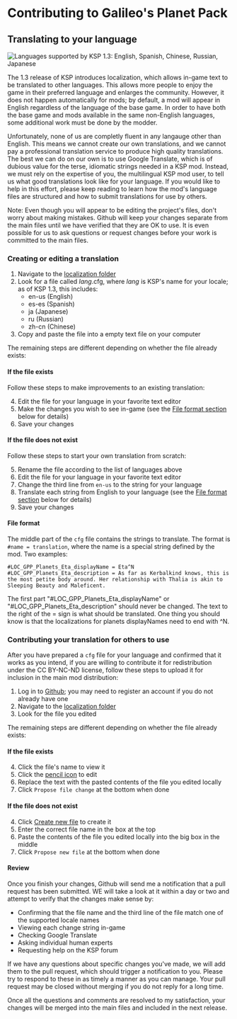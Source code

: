 # Contributing to Galileo's Planet Pack

## Translating to your language

![Languages supported by KSP 1.3: English, Spanish, Chinese, Russian, Japanese](https://i.imgur.com/DbCCJWK.png)

The 1.3 release of KSP introduces localization, which allows in-game text to be translated to other languages. This allows more people to enjoy the game in their preferred language and enlarges the community. However, it does not happen automatically for mods; by default, a mod will appear in English regardless of the language of the base game. In order to have both the base game and mods available in the same non-English languages, some additional work must be done by the modder.

Unfortunately, none of us are completly fluent in any langauge other than English. This means we cannot create our own translations, and we cannot pay a professional translation service to produce high quality translations. The best we can do on our own is to use Google Translate, which is of dubious value for the terse, idiomatic strings needed in a KSP mod. Instead, we must rely on the expertise of you, the multilingual KSP mod user, to tell us what good translations look like for your language. If you would like to help in this effort, please keep reading to learn how the mod's language files are structured and how to submit translations for use by others.

Note: Even though you will appear to be editing the project's files, don't worry about making mistakes. Github will keep your changes separate from the main files until we have verified that they are OK to use. It is even possible for us to ask questions or request changes before your work is committed to the main files.

### Creating or editing a translation

1. Navigate to the [localization folder](https://github.com/Galileo88/Galileos-Planet-Pack/tree/master/GameData/GPP/GPP_localization)
2. Look for a file called *lang*.cfg, where *lang* is KSP's name for your locale; as of KSP 1.3, this includes:
    - en-us (English)
    - es-es (Spanish)
    - ja (Japanese)
    - ru (Russian)
    - zh-cn (Chinese)
3. Copy and paste the file into a empty text file on your computer

The remaining steps are different depending on whether the file already exists:

####  If the file exists

Follow these steps to make improvements to an existing translation:

4. Edit the file for your language in your favorite text editor
5. Make the changes you wish to see in-game (see the [File format section](#file-format) below for details)
6. Save your changes

#### If the file does not exist

Follow these steps to start your own translation from scratch:

5. Rename the file according to the list of languages above
6. Edit the file for your language in your favorite text editor
7. Change the third line from `en-us` to the string for your language
8. Translate each string from English to your language (see the [File format section](#file-format) below for details)
9. Save your changes

#### File format

The middle part of the `cfg` file contains the strings to translate. The format is `#name = translation`, where the name is a special string defined by the mod. Two examples:

    #LOC_GPP_Planets_Eta_displayName = Eta^N
    #LOC_GPP_Planets_Eta_description = As far as Kerbalkind knows, this is the most petite body around. Her relationship with Thalia is akin to Sleeping Beauty and Maleficent.
    
The first part "#LOC_GPP_Planets_Eta_displayName" or "#LOC_GPP_Planets_Eta_description" should never be changed. The text to the right of the = sign is what should be translated. One thing you should know is that the localizations for planets displayNames need to end with ^N.

### Contributing your translation for others to use

After you have prepared a `cfg` file for your language and confirmed that it works as you intend, if you are willing to contribute it for redistribution under the CC BY-NC-ND  license, follow these steps to upload it for inclusion in the main mod distribution:

1. Log in to [Github](https://github.com); you may need to register an account if you do not already have one
2. Navigate to the [localization folder](https://github.com/Galileo88/Galileos-Planet-Pack/tree/master/GameData/GPP/GPP_localization)
3. Look for the file you edited

The remaining steps are different depending on whether the file already exists:

#### If the file exists

4. Click the file's name to view it
5. Click the [pencil icon](https://help.github.com/assets/images/help/repository/edit-file-edit-button.png) to edit
6. Replace the text with the pasted contents of the file you edited locally
7. Click `Propose file change` at the bottom when done

#### If the file does not exist

4. Click [Create new file](https://help.github.com/assets/images/help/repository/create_new_file.png) to create it
5. Enter the correct file name in the box at the top
6. Paste the contents of the file you edited locally into the big box in the middle
8. Click `Propose new file` at the bottom when done

#### Review

Once you finish your changes, Github will send me a notification that a pull request has been submitted. WE will take a look at it within a day or two and attempt to verify that the changes make sense by:

- Confirming that the file name and the third line of the file match one of the supported locale names
- Viewing each change string in-game
- Checking Google Translate
- Asking individual human experts
- Requesting help on the KSP forum

If we have any questions about specific changes you've made, we will add them to the pull request, which should trigger a notification to you. Please try to respond to these in as timely a manner as you can manage. Your pull request may be closed without merging if you do not reply for a long time.

Once all the questions and comments are resolved to my satisfaction, your changes will be merged into the main files and included in the next release.
